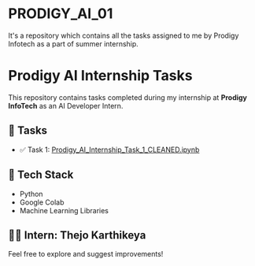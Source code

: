 # PRODIGY_AI_01
It's a repository which contains all the tasks assigned to me by Prodigy Infotech as a part of summer internship.

# Prodigy AI Internship Tasks

This repository contains tasks completed during my internship at **Prodigy InfoTech** as an AI Developer Intern.

## 📘 Tasks

- ✅ Task 1: [Prodigy_AI_Internship_Task_1_CLEANED.ipynb](Prodigy_AI_Internship_Task_1_CLEANED.ipynb)

## 🔧 Tech Stack

- Python
- Google Colab
- Machine Learning Libraries

## 🧑‍💻 Intern: Thejo Karthikeya

Feel free to explore and suggest improvements!

